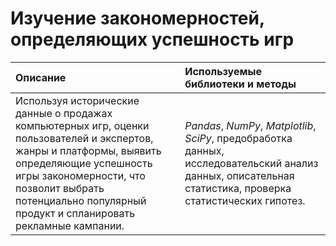 ﻿# Изучение закономерностей, определяющих успешность игр


Описание | Используемые библиотеки и методы| 
:---------------------- | :---------------------- |
Используя исторические данные о продажах компьютерных игр, оценки пользователей и экспертов, жанры и платформы, выявить определяющие успешность игры закономерности, что позволит выбрать потенциально популярный продукт и спланировать рекламные кампании.| *Pandas*, *NumPy*, *Matplotlib*, *SciPy*, предобработка данных, исследовательский анализ данных, описательная статистика, проверка статистических гипотез.  |

